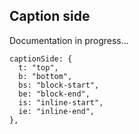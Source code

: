 ## Caption side

Documentation in progress...

```
captionSide: {
  t: "top",
  b: "bottom",
  bs: "block-start",
  be: "block-end",
  is: "inline-start",
  ie: "inline-end",
},
```